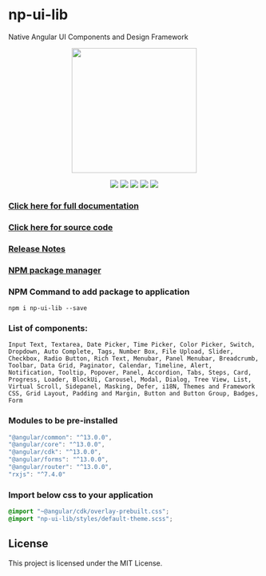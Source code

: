 # np-ui-lib
Native Angular UI Components and Design Framework

<p align="center">
  <img width="250px" height="250px" src="https://raw.githubusercontent.com/np-ui-lib/np-ui-lib/master/src/assets/images/logo-img.png">
</p>

<p align="center">
  <img src="https://raw.githubusercontent.com/np-ui-lib/np-ui-lib/master/src/assets/images/angular.svg">
  <img src="https://raw.githubusercontent.com/np-ui-lib/np-ui-lib/master/src/assets/images/typescript.svg">
  <img src="https://raw.githubusercontent.com/np-ui-lib/np-ui-lib/master/src/assets/images/npm.svg">
  <img src="https://raw.githubusercontent.com/np-ui-lib/np-ui-lib/master/src/assets/images/license.svg">
  <img src="https://raw.githubusercontent.com/np-ui-lib/np-ui-lib/master/src/assets/images/contributions.svg">
</p>

### [Click here for full documentation](https://np-ui-lib.github.io)
### [Click here for source code](https://github.com/np-ui-lib/np-ui-lib)
### [Release Notes](https://github.com/np-ui-lib/np-ui-lib/tree/master/projects/np-ui-lib/CHANGELOG.md)
### [NPM package manager](https://www.npmjs.com/package/np-ui-lib)
### NPM Command to add package to application
```
npm i np-ui-lib --save
```

### List of components:
````
Input Text, Textarea, Date Picker, Time Picker, Color Picker, Switch, Dropdown, Auto Complete, Tags, Number Box, File Upload, Slider, Checkbox, Radio Button, Rich Text, Menubar, Panel Menubar, Breadcrumb, Toolbar, Data Grid, Paginator, Calendar, Timeline, Alert, Notification, Tooltip, Popover, Panel, Accordion, Tabs, Steps, Card, Progress, Loader, BlockUi, Carousel, Modal, Dialog, Tree View, List, Virtual Scroll, Sidepanel, Masking, Defer, i18N, Themes and Framework CSS, Grid Layout, Padding and Margin, Button and Button Group, Badges, Form
````

### Modules to be pre-installed
```javascript
"@angular/common": "^13.0.0",
"@angular/core": "^13.0.0",
"@angular/cdk": "^13.0.0",
"@angular/forms": "^13.0.0",
"@angular/router": "^13.0.0",
"rxjs": "^7.4.0"
```

### Import below css to your application
```css
@import "~@angular/cdk/overlay-prebuilt.css";
@import "np-ui-lib/styles/default-theme.scss";
```

## License
This project is licensed under the MIT License.
